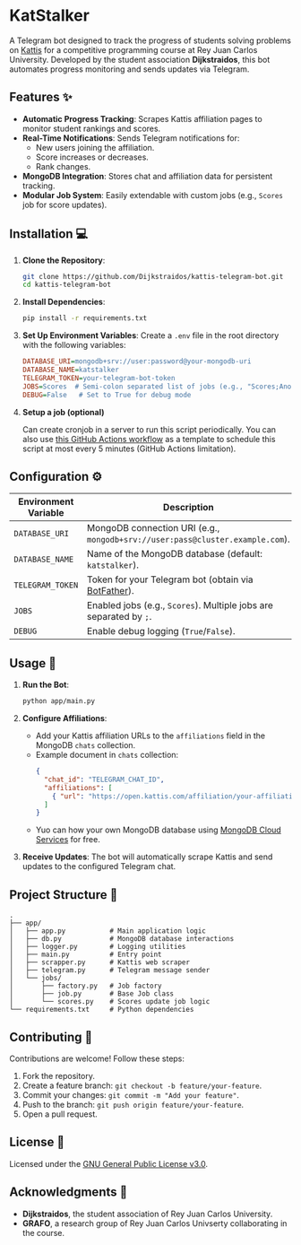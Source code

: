 # KatStalker

A Telegram bot designed to track the progress of students solving problems on [Kattis](https://open.kattis.com/) for a competitive programming course at Rey Juan Carlos University. Developed by the student association **Dijkstraidos**, this bot automates progress monitoring and sends updates via Telegram.

## Features ✨

- **Automatic Progress Tracking**: Scrapes Kattis affiliation pages to monitor student rankings and scores.
- **Real-Time Notifications**: Sends Telegram notifications for:
  - New users joining the affiliation.
  - Score increases or decreases.
  - Rank changes.
- **MongoDB Integration**: Stores chat and affiliation data for persistent tracking.
- **Modular Job System**: Easily extendable with custom jobs (e.g., `Scores` job for score updates).

## Installation 💻

1. **Clone the Repository**:
   ```bash
   git clone https://github.com/Dijkstraidos/kattis-telegram-bot.git
   cd kattis-telegram-bot
   ```

2. **Install Dependencies**:
   ```bash
   pip install -r requirements.txt
   ```

3. **Set Up Environment Variables**:
   Create a `.env` file in the root directory with the following variables:
   ```ini
   DATABASE_URI=mongodb+srv://user:password@your-mongodb-uri
   DATABASE_NAME=katstalker
   TELEGRAM_TOKEN=your-telegram-bot-token
   JOBS=Scores  # Semi-colon separated list of jobs (e.g., "Scores;AnotherJob")
   DEBUG=False   # Set to True for debug mode
   ```

4. **Setup a job (optional)**
   
   Can create cronjob in a server to run this script periodically. You can also use [this GitHub Actions workflow](.github/workflows/main.yml) as a template to schedule this script at most every 5 minutes (GitHub Actions limitation).

## Configuration ⚙️

| Environment Variable | Description                                                                 |
|----------------------|-----------------------------------------------------------------------------|
| `DATABASE_URI`       | MongoDB connection URI (e.g., `mongodb+srv://user:pass@cluster.example.com`). |
| `DATABASE_NAME`      | Name of the MongoDB database (default: `katstalker`).                       |
| `TELEGRAM_TOKEN`     | Token for your Telegram bot (obtain via [BotFather](https://t.me/BotFather)).|
| `JOBS`               | Enabled jobs (e.g., `Scores`). Multiple jobs are separated by `;`.          |
| `DEBUG`              | Enable debug logging (`True`/`False`).                                      |

## Usage 🚀

1. **Run the Bot**:
   ```bash
   python app/main.py
   ```

2. **Configure Affiliations**:
   - Add your Kattis affiliation URLs to the `affiliations` field in the MongoDB `chats` collection.
   - Example document in `chats` collection:
     ```json
     {
       "chat_id": "TELEGRAM_CHAT_ID",
       "affiliations": [
         { "url": "https://open.kattis.com/affiliation/your-affiliation-name" }
       ]
     }
     ```
   - Yuo can how your own MongoDB database using [MongoDB Cloud Services](https://cloud.mongodb.com) for free.

3. **Receive Updates**:
   The bot will automatically scrape Kattis and send updates to the configured Telegram chat.

## Project Structure 📁

```
.
├── app/
│   ├── app.py           # Main application logic
│   ├── db.py            # MongoDB database interactions
│   ├── logger.py        # Logging utilities
│   ├── main.py          # Entry point
│   ├── scrapper.py      # Kattis web scraper
│   ├── telegram.py      # Telegram message sender
│   └── jobs/
│       ├── factory.py   # Job factory
│       ├── job.py       # Base Job class
│       └── scores.py    # Scores update job logic
└── requirements.txt     # Python dependencies
```

## Contributing 🤝

Contributions are welcome! Follow these steps:
1. Fork the repository.
2. Create a feature branch: `git checkout -b feature/your-feature`.
3. Commit your changes: `git commit -m "Add your feature"`.
4. Push to the branch: `git push origin feature/your-feature`.
5. Open a pull request.

## License 📄

Licensed under the [GNU General Public License v3.0](./LICENSE).

## Acknowledgments 🙏

- **Dijkstraidos**, the student association of Rey Juan Carlos University.
- **GRAFO**, a research group of Rey Juan Carlos Univserty collaborating in the course.
